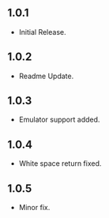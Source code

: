 ## 1.0.1

* Initial Release.

## 1.0.2

* Readme Update.

## 1.0.3

* Emulator support added.

## 1.0.4

* White space return fixed.

## 1.0.5

* Minor fix.
